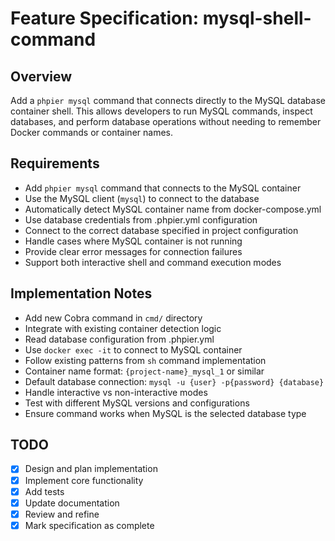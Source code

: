 # Feature Specification: mysql-shell-command

## Overview
Add a `phpier mysql` command that connects directly to the MySQL database container shell. This allows developers to run MySQL commands, inspect databases, and perform database operations without needing to remember Docker commands or container names.

## Requirements
- Add `phpier mysql` command that connects to the MySQL container
- Use the MySQL client (`mysql`) to connect to the database
- Automatically detect MySQL container name from docker-compose.yml
- Use database credentials from .phpier.yml configuration
- Connect to the correct database specified in project configuration
- Handle cases where MySQL container is not running
- Provide clear error messages for connection failures
- Support both interactive shell and command execution modes

## Implementation Notes
- Add new Cobra command in `cmd/` directory
- Integrate with existing container detection logic
- Read database configuration from .phpier.yml
- Use `docker exec -it` to connect to MySQL container
- Follow existing patterns from `sh` command implementation
- Container name format: `{project-name}_mysql_1` or similar
- Default database connection: `mysql -u {user} -p{password} {database}`
- Handle interactive vs non-interactive modes
- Test with different MySQL versions and configurations
- Ensure command works when MySQL is the selected database type

## TODO
- [x] Design and plan implementation
- [x] Implement core functionality
- [x] Add tests
- [x] Update documentation
- [x] Review and refine
- [x] Mark specification as complete